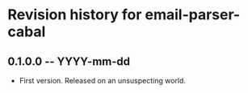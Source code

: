 # Revision history for email-parser-cabal

## 0.1.0.0  -- YYYY-mm-dd

* First version. Released on an unsuspecting world.
